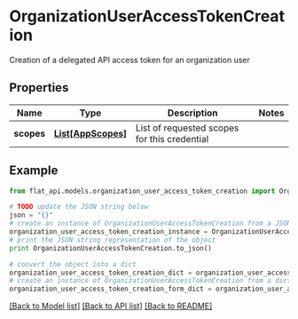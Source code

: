 # OrganizationUserAccessTokenCreation

Creation of a delegated API access token for an organization user

## Properties

Name | Type | Description | Notes
------------ | ------------- | ------------- | -------------
**scopes** | [**List[AppScopes]**](AppScopes.md) | List of requested scopes for this credential | 

## Example

```python
from flat_api.models.organization_user_access_token_creation import OrganizationUserAccessTokenCreation

# TODO update the JSON string below
json = "{}"
# create an instance of OrganizationUserAccessTokenCreation from a JSON string
organization_user_access_token_creation_instance = OrganizationUserAccessTokenCreation.from_json(json)
# print the JSON string representation of the object
print OrganizationUserAccessTokenCreation.to_json()

# convert the object into a dict
organization_user_access_token_creation_dict = organization_user_access_token_creation_instance.to_dict()
# create an instance of OrganizationUserAccessTokenCreation from a dict
organization_user_access_token_creation_form_dict = organization_user_access_token_creation.from_dict(organization_user_access_token_creation_dict)
```
[[Back to Model list]](../README.md#documentation-for-models) [[Back to API list]](../README.md#documentation-for-api-endpoints) [[Back to README]](../README.md)


